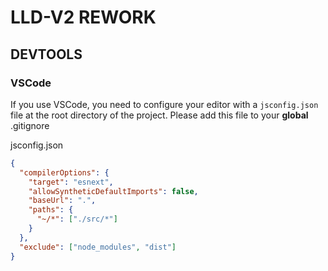 # LLD-V2 REWORK

## DEVTOOLS

### VSCode

If you use VSCode, you need to configure your editor with a `jsconfig.json` file at the root directory of the project. Please add this file to your **global** .gitignore 

jsconfig.json
```json
{
  "compilerOptions": {
    "target": "esnext",
    "allowSyntheticDefaultImports": false,
    "baseUrl": ".",
    "paths": {
      "~/*": ["./src/*"]
    }
  },
  "exclude": ["node_modules", "dist"]
}
```